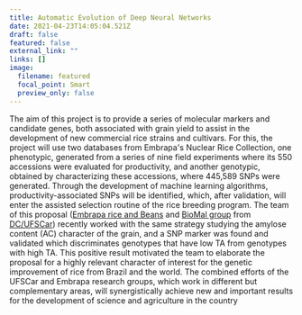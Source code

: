 ```yaml
---
title: Automatic Evolution of Deep Neural Networks
date: 2021-04-23T14:05:04.521Z
draft: false
featured: false
external_link: ""
links: []
image:
  filename: featured
  focal_point: Smart
  preview_only: false
---
```

The aim of this project is to provide a series of molecular markers and candidate genes, both associated with grain yield to assist in the development of new commercial rice strains and cultivars. For this, the project will use two databases from Embrapa's Nuclear Rice Collection, one phenotypic, generated from a series of nine field experiments where its 550 accessions were evaluated for productivity, and another genotypic, obtained by characterizing these accessions, where 445,589 SNPs were generated. Through the development of machine learning algorithms, productivity-associated SNPs will be identified, which, after validation, will enter the assisted selection routine of the rice breeding program. The team of this proposal ([Embrapa rice and Beans](https://www.embrapa.br/en/arroz-e-feijao) and [BioMal group](http://www.biomal.ufscar.br) from [DC/UFSCar](https://site.dc.ufscar.br/)) recently worked with the same strategy studying the amylose content (AC) character of the grain, and a SNP marker was found and validated which discriminates genotypes that have low TA from genotypes with high TA. This positive result motivated the team to elaborate the proposal for a highly relevant character of interest for the genetic improvement of rice from Brazil and the world. The combined efforts of the UFSCar and Embrapa research groups, which work in different but complementary areas, will synergistically achieve new and important results for the development of science and agriculture in the country

